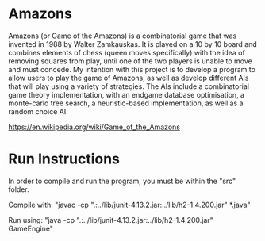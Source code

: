 # Amazons
Amazons (or Game of the Amazons) is a combinatorial game that was invented in 1988 by Walter Zamkauskas. It is played on a 10 by 10 board and combines elements of chess (queen moves specifically) with the idea of removing squares from play, until one of the two players is unable to move and must concede. My intention with this project is to develop a program to allow users to play the game of Amazons, as well as develop different AIs that will play using a variety of strategies. The AIs include a combinatorial game theory implementation, with an endgame database optimisation, a monte-carlo tree search, a heuristic-based implementation, as well as a random choice AI.

https://en.wikipedia.org/wiki/Game_of_the_Amazons

# Run Instructions
In order to compile and run the program, you must be within the "src" folder.

Compile with: "javac -cp ".:../lib/junit-4.13.2.jar:../lib/h2-1.4.200.jar" *.java" 

Run using: "java -cp ".:../lib/junit-4.13.2.jar:../lib/h2-1.4.200.jar" GameEngine"
